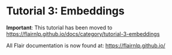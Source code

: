# Tutorial 3: Embeddings

**Important**: This tutorial has been moved to https://flairnlp.github.io/docs/category/tutorial-3-embeddings

All Flair documentation is now found at: https://flairnlp.github.io/
